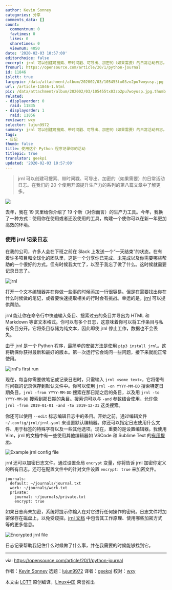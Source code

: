 ```yaml
---
author: Kevin Sonney
categories: 分享
comments_data: []
count:
  commentnum: 0
  favtimes: 0
  likes: 0
  sharetimes: 0
  viewnum: 4050
date: '2020-02-03 10:57:00'
editorchoice: false
excerpt: jrnl 可以创建可搜索、带时间戳、可导出、加密的（如果需要）的日常活动日志。在我们的 20 个使用开源提升生产力的系列的第八篇文章中了解更多。
fromurl: https://opensource.com/article/20/1/python-journal
id: 11846
islctt: true
largepic: /data/attachment/album/202002/03/105455tx03zo2pu7woyusp.jpg
url: /article-11846-1.html
pic: /data/attachment/album/202002/03/105455tx03zo2pu7woyusp.jpg.thumb.jpg
related:
- displayorder: 0
  raid: 11835
- displayorder: 1
  raid: 11856
reviewer: wxy
selector: lujun9972
summary: jrnl 可以创建可搜索、带时间戳、可导出、加密的（如果需要）的日常活动日志。在我们的 20 个使用开源提升生产力的系列的第八篇文章中了解更多。
tags:
- 日记
thumb: false
title: 使用这个 Python 程序记录你的活动
titlepic: true
translator: geekpi
updated: '2020-02-03 10:57:00'
---
```



> 
> jrnl 可以创建可搜索、带时间戳、可导出、加密的（如果需要）的日常活动日志。在我们的 20 个使用开源提升生产力的系列的第八篇文章中了解更多。
> 
> 
> 


![](/data/attachment/album/202002/03/105455tx03zo2pu7woyusp.jpg)


去年，我在 19 天里给你介绍了 19 个新（对你而言）的生产力工具。今年，我换了一种方式：使用你在使用或者还没使用的工具，构建一个使你可以在新一年更加高效的环境。


### 使用 jrnl 记录日志


在我的公司，许多人会在下班之前在 Slack 上发送一个“一天结束”的状态。在有着许多项目和全球化的团队里，这是一个分享你已完成、未完成以及你需要哪些帮助的一个很好的方式。但有时候我太忙了，以至于我忘了做了什么。这时候就需要记录日志了。


![jrnl](/data/attachment/album/202002/03/105738vpgu9nhlezq9qg8b.png "jrnl")


打开一个文本编辑器并在你做一些事的时候添加一行很容易。但是在需要找出你在什么时候做的笔记，或者要快速提取相关的行时会有挑战。幸运的是，[jrnl](https://jrnl.sh/) 可以提供帮助。


jrnl 能让你在命令行中快速输入条目、搜索过去的条目并导出为 HTML 和 Markdown 等富文本格式。你可以有多个日志，这意味着你可以将工作条目与私有条目分开。它将条目存储为纯文本，因此即使 jrnl 停止工作，数据也不会丢失。


由于 jrnl 是一个 Python 程序，最简单的安装方法是使用 `pip3 install jrnl`。这将确保你获得最新和最好的版本。第一次运行它会询问一些问题，接下来就能正常使用。


![jrnl's first run](/data/attachment/album/202002/03/105743jcs85cfmc3foacfo.png "jrnl's first run")


现在，每当你需要做笔记或记录日志时，只需输入 `jrnl <some text>`，它将带有时间戳的记录保存到默认文件中。你可以使用 `jrnl -on YYYY-MM-DD` 搜索特定日期条目，`jrnl -from YYYY-MM-DD` 搜索在那日期之后的条目，以及用 `jrnl -to YYYY-MM-DD` 搜索到那日期的条目。搜索词可以与 `-and` 参数结合使用，允许像 `jrnl -from 2019-01-01 -and -to 2019-12-31` 这类搜索。


你还可以使用 `--edit` 标志编辑日志中的条目。开始之前，通过编辑文件 `~/.config/jrnl/jrnl.yaml` 来设置默认编辑器。你还可以指定日志使用什么文件、用于标签的特殊字符以及一些其他选项。现在，重要的是设置编辑器。我使用 Vim，jrnl 的文档中有一些使用其他编辑器如 VSCode 和 Sublime Text 的[有用提示](https://jrnl.sh/recipes/#external-editors)。


![Example jrnl config file](/data/attachment/album/202002/03/105749sux4ejqjx0fa2g5g.png "Example jrnl config file")


jrnl 还可以加密日志文件。通过设置全局 `encrypt` 变量，你将告诉 jrnl 加密你定义的所有日志。还可在配置文件中的针对文件设置 `encrypt: true` 来加密文件。



```
journals:
  default: ~/journals/journal.txt
  work: ~/journals/work.txt
  private:
    journal: ~/journals/private.txt
    encrypt: true
```

如果日志尚未加密，系统将提示你输入在对它进行任何操作的密码。日志文件将加密保存在磁盘上，以免受窥探。[jrnl 文档](https://jrnl.sh/encryption/) 中包含其工作原理、使用哪些加密方式等的更多信息。


![Encrypted jrnl file](/data/attachment/album/202002/03/105758e6u6k4146yybvy3v.png "Encrypted jrnl file")


日志记录帮助我记住什么时候做了什么事，并在我需要的时候能够找到它。




---


via: <https://opensource.com/article/20/1/python-journal>


作者：[Kevin Sonney](https://opensource.com/users/ksonney) 选题：[lujun9972](https://github.com/lujun9972) 译者：[geekpi](https://github.com/geekpi) 校对：[wxy](https://github.com/wxy)


本文由 [LCTT](https://github.com/LCTT/TranslateProject) 原创编译，[Linux中国](https://linux.cn/) 荣誉推出